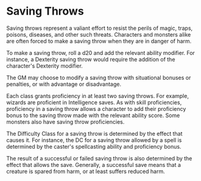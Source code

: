 # Saving Throws
Saving throws represent a valiant effort to resist the perils of magic, traps, poisons, diseases, and other such threats. Characters and monsters alike are often forced to make a saving throw when they are in danger of harm.

To make a saving throw, roll a d20 and add the relevant ability modifier. For instance, a Dexterity saving throw would require the addition of the character's Dexterity modifier.

The GM may choose to modify a saving throw with situational bonuses or penalties, or with advantage or disadvantage.

Each class grants proficiency in at least two saving throws. For example, wizards are proficient in Intelligence saves. As with skill proficiencies, proficiency in a saving throw allows a character to add their proficiency bonus to the saving throw made with the relevant ability score. Some monsters also have saving throw proficiencies.

The Difficulty Class for a saving throw is determined by the effect that causes it. For instance, the DC for a saving throw allowed by a spell is determined by the caster's spellcasting ability and proficiency bonus.

The result of a successful or failed saving throw is also determined by the effect that allows the save. Generally, a successful save means that a creature is spared from harm, or at least suffers reduced harm.
